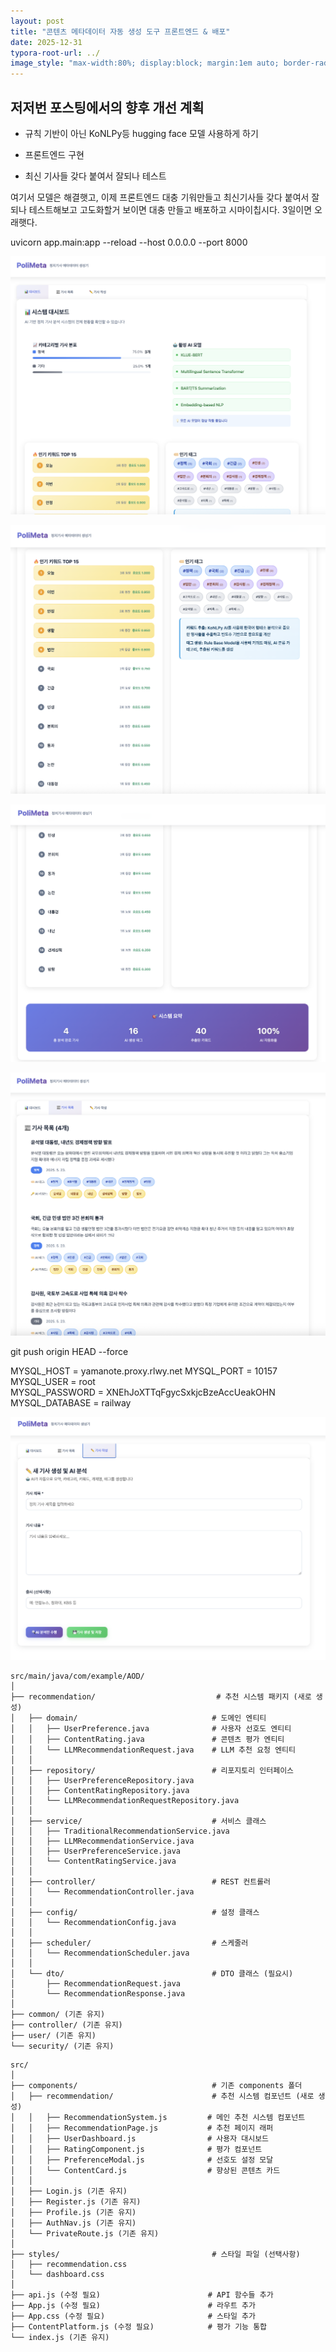 ```yaml
---
layout: post
title: "콘텐츠 메타데이터 자동 생성 도구 프론트엔드 & 배포"
date: 2025-12-31
typora-root-url: ../
image_style: "max-width:80%; display:block; margin:1em auto; border-radius:10px; box-shadow:2px 2px 8px rgba(0,0,0,0.8);"
---
```


## 저저번 포스팅에서의 향후 개선 계획

- 규칙 기반이 아닌 KoNLPy등 hugging face 모델 사용하게 하기

- 프론트엔드 구현

- 최신 기사들 갖다 붙여서 잘되나 테스트

  

여기서 모델은 해결햇고, 이제 프론트엔드 대충 기워만들고 최신기사들 갖다 붙여서 잘 되나 테스트해보고 고도화할거 보이면 대충 만들고 배포하고 시마이칩시다. 3일이면 오래햇다.



uvicorn app.main:app --reload --host 0.0.0.0 --port 8000









![image-20250523142621084](/assets/img/image-20250523142621084.png)



![image-20250523142642739](/assets/img/image-20250523142642739.png)



![image-20250523142658127](/assets/img/image-20250523142658127.png)







![image-20250523142714970](/assets/img/image-20250523142714970.png)



git push origin HEAD --force

MYSQL_HOST = yamanote.proxy.rlwy.net
MYSQL_PORT = 10157
MYSQL_USER = root  
MYSQL_PASSWORD = XNEhJoXTTqFgycSxkjcBzeAccUeakOHN
MYSQL_DATABASE = railway

![image-20250523142728255](/assets/img/image-20250523142728255.png)







```
src/main/java/com/example/AOD/
│
├── recommendation/                           # 추천 시스템 패키지 (새로 생성)
│   ├── domain/                              # 도메인 엔티티
│   │   ├── UserPreference.java              # 사용자 선호도 엔티티
│   │   ├── ContentRating.java               # 콘텐츠 평가 엔티티
│   │   └── LLMRecommendationRequest.java    # LLM 추천 요청 엔티티
│   │
│   ├── repository/                          # 리포지토리 인터페이스
│   │   ├── UserPreferenceRepository.java
│   │   ├── ContentRatingRepository.java
│   │   └── LLMRecommendationRequestRepository.java
│   │
│   ├── service/                             # 서비스 클래스
│   │   ├── TraditionalRecommendationService.java
│   │   ├── LLMRecommendationService.java
│   │   ├── UserPreferenceService.java
│   │   └── ContentRatingService.java
│   │
│   ├── controller/                          # REST 컨트롤러
│   │   └── RecommendationController.java
│   │
│   ├── config/                              # 설정 클래스
│   │   └── RecommendationConfig.java
│   │
│   ├── scheduler/                           # 스케줄러
│   │   └── RecommendationScheduler.java
│   │
│   └── dto/                                 # DTO 클래스 (필요시)
│       ├── RecommendationRequest.java
│       └── RecommendationResponse.java
│
├── common/ (기존 유지)
├── controller/ (기존 유지)
├── user/ (기존 유지)
└── security/ (기존 유지)
```





```
src/
│
├── components/                              # 기존 components 폴더
│   ├── recommendation/                      # 추천 시스템 컴포넌트 (새로 생성)
│   │   ├── RecommendationSystem.js         # 메인 추천 시스템 컴포넌트
│   │   ├── RecommendationPage.js           # 추천 페이지 래퍼
│   │   ├── UserDashboard.js                # 사용자 대시보드
│   │   ├── RatingComponent.js              # 평가 컴포넌트
│   │   ├── PreferenceModal.js              # 선호도 설정 모달
│   │   └── ContentCard.js                  # 향상된 콘텐츠 카드
│   │
│   ├── Login.js (기존 유지)
│   ├── Register.js (기존 유지)
│   ├── Profile.js (기존 유지)
│   ├── AuthNav.js (기존 유지)
│   └── PrivateRoute.js (기존 유지)
│
├── styles/                                  # 스타일 파일 (선택사항)
│   ├── recommendation.css
│   └── dashboard.css
│
├── api.js (수정 필요)                        # API 함수들 추가
├── App.js (수정 필요)                        # 라우트 추가
├── App.css (수정 필요)                       # 스타일 추가
├── ContentPlatform.js (수정 필요)            # 평가 기능 통합
└── index.js (기존 유지)
```

